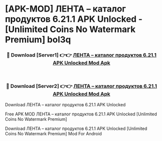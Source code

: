 # [APK-MOD] ЛЕНТА – каталог продуктов 6.21.1 APK Unlocked - [Unlimited Coins No Watermark Premium] bol3q



<div align="center">
<h3>🔴 Download [Server1] 👉👉 <a href="https://momento.my/?title=ЛЕНТА_–_каталог_продуктов_6.21.1_APK_Unlocked">ЛЕНТА – каталог продуктов 6.21.1 APK Unlocked Mod Apk</a></h3><br>

<h3>🔴 Download [Server2] 👉👉 <a href="https://momento.my/?title=ЛЕНТА_–_каталог_продуктов_6.21.1_APK_Unlocked">ЛЕНТА – каталог продуктов 6.21.1 APK Unlocked Mod Apk</a></h3>
</div>



Download ЛЕНТА – каталог продуктов 6.21.1 APK Unlocked 

Free APK MOD ЛЕНТА – каталог продуктов 6.21.1 APK Unlocked [Unlimited Coins No Watermark Premium]

Download ЛЕНТА – каталог продуктов 6.21.1 APK Unlocked [Unlimited Coins No Watermark Premium] Mod For Android
